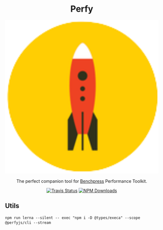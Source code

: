 <p>
  <h1 align="center">Perfy</h1>
</p>

<p align="center">
    <img alt="perfy" src=".github/perfy.png" width="546">
</p>

<p align="center">
The perfect companion tool for <a href="https://github.com/angular/angular/tree/master/packages/benchpress">Benchpress</a> Performance Toolkit.
</p>

<p align="center">
  <a href="https://travis-ci.org/perfy/perfy"><img alt="Travis Status" src="https://img.shields.io/travis/perfy/perfy/master.svg?label=travis&maxAge=43200"></a>
  <a href="https://www.npmjs.com/package/perfy-core"><img alt="NPM Downloads" src="https://img.shields.io/npm/dm/perfy-core.svg?maxAge=43200"></a>
</p>


## Utils

```
npm run lerna --silent -- exec "npm i -D @types/execa" --scope @perfyjs/cli --stream
```
